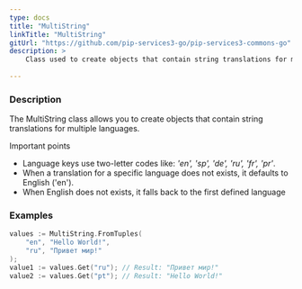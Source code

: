 ```yaml
---
type: docs
title: "MultiString"
linkTitle: "MultiString"
gitUrl: "https://github.com/pip-services3-go/pip-services3-commons-go"
description: > 
    Class used to create objects that contain string translations for multiple languages.
    
---
```


### Description

The MultiString class allows you to create objects that contain string translations for multiple languages.

Important points

- Language keys use two-letter codes like: *'en', 'sp', 'de', 'ru', 'fr', 'pr'*.
- When a translation for a specific language does not exists, it defaults to English ('en').
- When English does not exists, it falls back to the first defined language



### Examples

```go
values := MultiString.FromTuples(
    "en", "Hello World!",
    "ru", "Привет мир!"
);
value1 := values.Get("ru"); // Result: "Привет мир!"
value2 := values.Get("pt"); // Result: "Hello World!"

```
